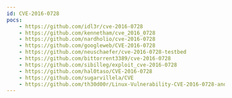 ```yaml
---
id: CVE-2016-0728
pocs:
    - https://github.com/idl3r/cve-2016-0728
    - https://github.com/kennetham/cve_2016_0728
    - https://github.com/nardholio/cve-2016-0728
    - https://github.com/googleweb/CVE-2016-0728
    - https://github.com/neuschaefer/cve-2016-0728-testbed
    - https://github.com/bittorrent3389/cve-2016-0728
    - https://github.com/sibilleg/exploit_cve-2016-0728
    - https://github.com/hal0taso/CVE-2016-0728
    - https://github.com/sugarvillela/CVE
    - https://github.com/th30d00r/Linux-Vulnerability-CVE-2016-0728-and-Exploit
---
```

